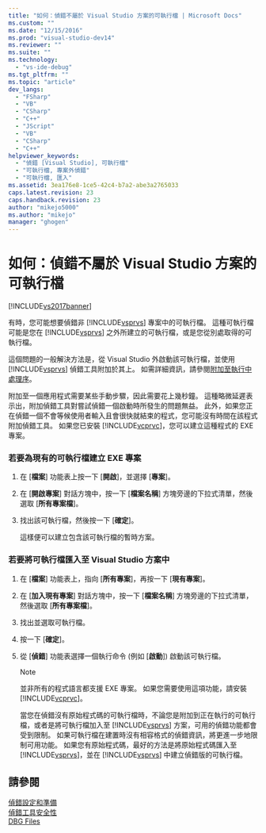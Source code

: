 ```yaml
---
title: "如何：偵錯不屬於 Visual Studio 方案的可執行檔 | Microsoft Docs"
ms.custom: ""
ms.date: "12/15/2016"
ms.prod: "visual-studio-dev14"
ms.reviewer: ""
ms.suite: ""
ms.technology: 
  - "vs-ide-debug"
ms.tgt_pltfrm: ""
ms.topic: "article"
dev_langs: 
  - "FSharp"
  - "VB"
  - "CSharp"
  - "C++"
  - "JScript"
  - "VB"
  - "CSharp"
  - "C++"
helpviewer_keywords: 
  - "偵錯 [Visual Studio], 可執行檔"
  - "可執行檔, 專案外偵錯"
  - "可執行檔, 匯入"
ms.assetid: 3ea176e8-1ce5-42c4-b7a2-abe3a2765033
caps.latest.revision: 23
caps.handback.revision: 23
author: "mikejo5000"
ms.author: "mikejo"
manager: "ghogen"
---
```

# 如何：偵錯不屬於 Visual Studio 方案的可執行檔
[!INCLUDE[vs2017banner](../code-quality/includes/vs2017banner.md)]

有時，您可能想要偵錯非 [!INCLUDE[vsprvs](../code-quality/includes/vsprvs_md.md)] 專案中的可執行檔。  這種可執行檔可能是您在 [!INCLUDE[vsprvs](../code-quality/includes/vsprvs_md.md)] 之外所建立的可執行檔，或是您從別處取得的可執行檔。  
  
 這個問題的一般解決方法是，從 Visual Studio 外啟動該可執行檔，並使用 [!INCLUDE[vsprvs](../code-quality/includes/vsprvs_md.md)] 偵錯工具附加於其上。  如需詳細資訊，請參閱[附加至執行中處理序](../debugger/attach-to-running-processes-with-the-visual-studio-debugger.md)。  
  
 附加至一個應用程式需要某些手動步驟，因此需要花上幾秒鐘。  這種略微延遲表示出，附加偵錯工具對嘗試偵錯一個啟動時所發生的問題無益。  此外，如果您正在偵錯一個不會等候使用者輸入且會很快就結束的程式，您可能沒有時間在該程式附加偵錯工具。  如果您已安裝 [!INCLUDE[vcprvc](../debugger/includes/vcprvc_md.md)]，您可以建立這種程式的 EXE 專案。  
  
### 若要為現有的可執行檔建立 EXE 專案  
  
1.  在 \[**檔案**\] 功能表上按一下 \[**開啟**\]，並選擇 \[**專案**\]。  
  
2.  在 \[**開啟專案**\] 對話方塊中，按一下 \[**檔案名稱**\] 方塊旁邊的下拉式清單，然後選取 \[**所有專案檔**\]。  
  
3.  找出該可執行檔，然後按一下 \[**確定**\]。  
  
     這樣便可以建立包含該可執行檔的暫時方案。  
  
### 若要將可執行檔匯入至 Visual Studio 方案中  
  
1.  在 \[**檔案**\] 功能表上，指向 \[**所有專案**\]，再按一下 \[**現有專案**\]。  
  
2.  在 \[**加入現有專案**\] 對話方塊中，按一下 \[**檔案名稱**\] 方塊旁邊的下拉式清單，然後選取 \[**所有專案檔**\]。  
  
3.  找出並選取可執行檔。  
  
4.  按一下 \[**確定**\]。  
  
5.  從 \[**偵錯**\] 功能表選擇一個執行命令 \(例如 \[**啟動**\]\) 啟動該可執行檔。  
  
    > [!NOTE]
    >  並非所有的程式語言都支援 EXE 專案。  如果您需要使用這項功能，請安裝 [!INCLUDE[vcprvc](../debugger/includes/vcprvc_md.md)]。  
  
     當您在偵錯沒有原始程式碼的可執行檔時，不論您是附加到正在執行的可執行檔，或者是將可執行檔加入至 [!INCLUDE[vsprvs](../code-quality/includes/vsprvs_md.md)] 方案，可用的偵錯功能都會受到限制。  如果可執行檔在建置時沒有相容格式的偵錯資訊，將更進一步地限制可用功能。  如果您有原始程式碼，最好的方法是將原始程式碼匯入至 [!INCLUDE[vsprvs](../code-quality/includes/vsprvs_md.md)]，並在 [!INCLUDE[vsprvs](../code-quality/includes/vsprvs_md.md)] 中建立偵錯版的可執行檔。  
  
## 請參閱  
 [偵錯設定和準備](../debugger/debugger-settings-and-preparation.md)   
 [偵錯工具安全性](../debugger/debugger-security.md)   
 [DBG Files](http://msdn.microsoft.com/zh-tw/91e449e9-8b65-4123-960f-2107cd1f1cfd)